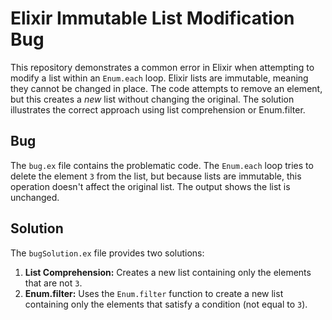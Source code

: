 # Elixir Immutable List Modification Bug

This repository demonstrates a common error in Elixir when attempting to modify a list within an `Enum.each` loop.  Elixir lists are immutable, meaning they cannot be changed in place.  The code attempts to remove an element, but this creates a *new* list without changing the original.  The solution illustrates the correct approach using list comprehension or Enum.filter.

## Bug

The `bug.ex` file contains the problematic code.  The `Enum.each` loop tries to delete the element `3` from the list, but because lists are immutable, this operation doesn't affect the original list.  The output shows the list is unchanged.

## Solution

The `bugSolution.ex` file provides two solutions:

1. **List Comprehension:** Creates a new list containing only the elements that are not `3`.
2. **Enum.filter:** Uses the `Enum.filter` function to create a new list containing only the elements that satisfy a condition (not equal to `3`).